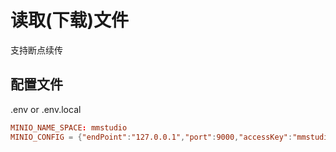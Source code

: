 # 读取(下载)文件

支持断点续传

## 配置文件

.env or .env.local

```conf
MINIO_NAME_SPACE: mmstudio
MINIO_CONFIG = {"endPoint":"127.0.0.1","port":9000,"accessKey":"mmstudio","secretKey":"Mmstudio123","useSSL":false,"region":"cn-north-1","partSize":5242880}
```
